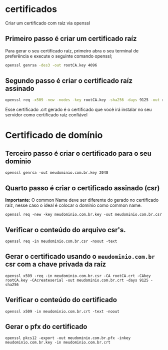 # certificados
Criar um certificado com raíz via openssl

## Primeiro passo é criar um certificado raíz

Para gerar o seu certificado raíz, primeiro abra o seu terminal de preferência e execute o seguinte comando openssl;

```bash
openssl genrsa -des3 -out rootCA.key 4096
```

## Segundo passo é criar o certificado raíz assinado

```bash
openssl req -x509 -new -nodes -key rootCA.key -sha256 -days 9125 -out rootCA.crt
```

Esse certificado .crt gerado é o certificado que você irá instalar no seu servidor como certificado raíz confiável

# Certificado de domínio

## Terceiro passo é criar o certificado para o seu domínio

```
openssl genrsa -out meudominio.com.br.key 2048
```

## Quarto passo é criar o certificado assinado  (csr)

**Importante:** O common Name deve ser diferente do gerado no certificado raíz, nesse caso o ideal é colocar o domínio como common name.

```
openssl req -new -key meudominio.com.br.key -out meudominio.com.br.csr
```

## Verificar o conteúdo do arquivo csr's.

```
openssl req -in meudominio.com.br.csr -noout -text
```

## Gerar o certificado usando o `meudominio.com.br` csr com a chave privada da raíz

```
openssl x509 -req -in meudominio.com.br.csr -CA rootCA.crt -CAkey rootCA.key -CAcreateserial -out meudominio.com.br.crt -days 9125 -sha256
```

## Verificar o conteúdo do certificado

```
openssl x509 -in meudominio.com.br.crt -text -noout
```

## Gerar o pfx do certificado

```
openssl pkcs12 -export -out meudominio.com.br.pfx -inkey meudominio.com.br.key -in meudominio.com.br.crt
```
